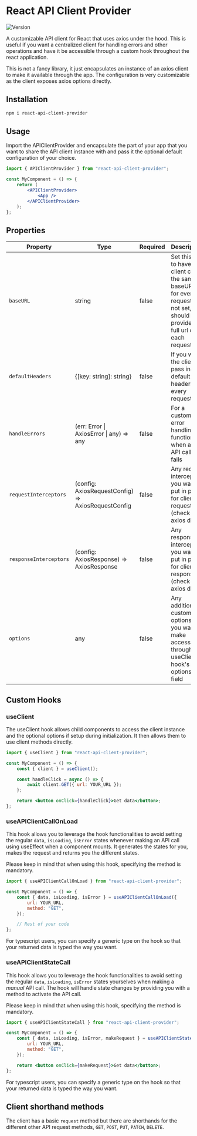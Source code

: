 # React API Client Provider

![Version](https://img.shields.io/npm/v/react-api-client-provider)

A customizable API client for React that uses axios under the hood. This is useful if you want a centralized client for handling errors and other operations and have it be accessible through a custom hook throughout the react application.

This is not a fancy library, it just encapsulates an instance of an axios client to make it available through the app. The configuration is very customizable as the client exposes axios options directly.

## Installation

```bash
npm i react-api-client-provider
```

## Usage

Import the APIClientProvider and encapsulate the part of your app that you want to share the API client instance with and pass it the optional default configuration of your choice.

```jsx
import { APIClientProvider } from "react-api-client-provider";

const MyComponent = () => {
	return (
		<APIClientProvider>
			<App />
		</APIClientProvider>
	);
};
```

## Properties

| Property | Type | Required | Description |
| --- | --- | --- | --- |
| `baseURL` | string | false | Set this up to have the client call the same baseURL for every request, if not set, you should provide the full url on each request |
| `defaultHeaders` | {[key: string]: string} | false | If you want the client to pass in default headers in every request |
| `handleErrors` | (err: Error \| AxiosError \| any) => any | false | For a custom error handling function when an API call fails |
| `requestInterceptors` | (config: AxiosRequestConfig) => AxiosRequestConfig | false | Any request interceptors you want to put in place for client requests (check axios docs) |
| `responseInterceptors` | (config: AxiosResponse) => AxiosResponse | false | Any response interceptors you want to put in place for client responses (check axios docs) |
| `options` | any | false | Any additional custom options that you want to make accessible through the useClient hook's options field |

## Custom Hooks

### useClient

The useClient hook allows child components to access the client instance and the optional options if setup during initialization. It then allows them to use client methods directly.

```jsx
import { useClient } from "react-api-client-provider";

const MyComponent = () => {
	const { client } = useClient();

	const handleClick = async () => {
		await client.GET({ url: YOUR_URL });
	};

	return <button onClick={handleClick}>Get data</button>;
};
```

### useAPIClientCallOnLoad

This hook allows you to leverage the hook functionalities to avoid setting the regular `data`, `isLoading`, `isError` states whenever making an API call using useEffect when a component mounts. It generates the states for you, makes the request and returns you the different states.

Please keep in mind that when using this hook, specifying the method is mandatory.

```jsx
import { useAPIClientCallOnLoad } from "react-api-client-provider";

const MyComponent = () => {
	const { data, isLoading, isError } = useAPIClientCallOnLoad({
		url: YOUR_URL,
		method: "GET",
	});

	// Rest of your code
};
```

For typescript users, you can specify a generic type on the hook so that your returned data is typed the way you want.

### useAPIClientStateCall

This hook allows you to leverage the hook functionalities to avoid setting the regular `data`, `isLoading`, `isError` states yourselves when making a _manual_ API call. The hook will handle state changes by providing you with a method to activate the API call.

Please keep in mind that when using this hook, specifying the method is mandatory.

```jsx
import { useAPIClientStateCall } from "react-api-client-provider";

const MyComponent = () => {
	const { data, isLoading, isError, makeRequest } = useAPIClientStateCall({
		url: YOUR_URL,
		method: "GET",
	});

	return <button onClick={makeRequest}>Get data</button>;
};
```

For typescript users, you can specify a generic type on the hook so that your returned data is typed the way you want.

## Client shorthand methods

The client has a basic `request` method but there are shorthands for the different other API request methods, `GET`, `POST`, `PUT`, `PATCH`, `DELETE`.
